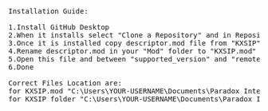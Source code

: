 <pre>
Installation Guide:

1.Install GitHub Desktop
2.When it installs select "Clone a Repository" and in Repository URL paste: https://github.com/OneManArmy1984/kxsip , for Local Path: C:\Users\YOUR-USERNAME\Documents\Paradox Interactive\Hearts of Iron IV\mod
3.Once it is installed copy descriptor.mod file from "KXSIP" to "Mod" Folder
4.Rename descriptor.mod in your "Mod" folder to "KXSIP.mod"
5.Open this file and between "supported_version" and "remote_file_id" add line "path="C:/Users/YOUR-USERNAME/Documents/Paradox Interactive/Hearts of Iron IV/mod/KXSIP"
6.Done

Correct Files Location are:
for KXSIP.mod "C:\Users\YOUR-USERNAME\Documents\Paradox Interactive\Hearts of Iron IV\mod\KXSIP.mod"
for KXSIP folder "C:\Users\YOUR-USERNAME\Documents\Paradox Interactive\Hearts of Iron IV\mod\KXSIP"
